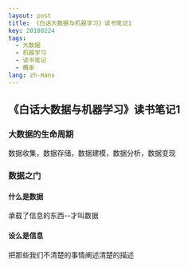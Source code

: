 ```yaml
---
layout: post
title: 《白话大数据与机器学习》读书笔记1
key: 20180224
tags:
  - 大数据
  - 机器学习
  - 读书笔记
  - 概率
lang: zh-Hans
---
```


## 《白话大数据与机器学习》读书笔记1

### 大数据的生命周期

数据收集，数据存储，数据建模，数据分析，数据变现

### 数据之门

#### 什么是数据

承载了信息的东西--才叫数据

#### 设么是信息

把那些我们不清楚的事情阐述清楚的描述


